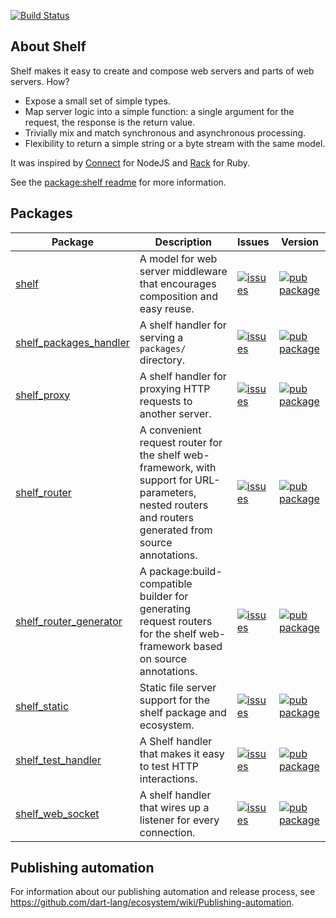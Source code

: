 [![Build Status](https://github.com/dart-lang/shelf/workflows/Dart%20CI/badge.svg)](https://github.com/dart-lang/shelf/actions?query=workflow%3A"Dart+CI"+branch%3Amaster)

## About Shelf

Shelf makes it easy to create and compose web servers and parts of web servers. How?

- Expose a small set of simple types.
- Map server logic into a simple function: a single argument for the request, the response is the return value.
- Trivially mix and match synchronous and asynchronous processing.
- Flexibility to return a simple string or a byte stream with the same model.

It was inspired by [Connect](https://github.com/senchalabs/connect) for NodeJS
and [Rack](https://github.com/rack/rack) for Ruby.

See the [package:shelf readme](pkgs/shelf/) for more information.

## Packages

| Package | Description | Issues | Version |
| --- | --- | --- | --- |
| [shelf](pkgs/shelf/) | A model for web server middleware that encourages composition and easy reuse. | [![issues](https://img.shields.io/badge/shelf-4774bc)][shelf_issues] | [![pub package](https://img.shields.io/pub/v/shelf.svg)](https://pub.dev/packages/shelf) |
| [shelf_packages_handler](pkgs/shelf_packages_handler/) | A shelf handler for serving a `packages/` directory. | [![issues](https://img.shields.io/badge/shelf__packages__handler-4774bc)][shelf_packages_handler_issues] | [![pub package](https://img.shields.io/pub/v/shelf_packages_handler.svg)](https://pub.dev/packages/shelf_packages_handler) |
| [shelf_proxy](pkgs/shelf_proxy/) | A shelf handler for proxying HTTP requests to another server. | [![issues](https://img.shields.io/badge/shelf__proxy-4774bc)][shelf_proxy_issues] | [![pub package](https://img.shields.io/pub/v/shelf_proxy.svg)](https://pub.dev/packages/shelf_proxy) |
| [shelf_router](pkgs/shelf_router/) | A convenient request router for the shelf web-framework, with support for URL-parameters, nested routers and routers generated from source annotations. | [![issues](https://img.shields.io/badge/shelf__router-4774bc)][shelf_router_issues] | [![pub package](https://img.shields.io/pub/v/shelf_router.svg)](https://pub.dev/packages/shelf_router) |
| [shelf_router_generator](pkgs/shelf_router_generator/) | A package:build-compatible builder for generating request routers for the shelf web-framework based on source annotations. | [![issues](https://img.shields.io/badge/shelf__router__generator-4774bc)][shelf_router_generator_issues] | [![pub package](https://img.shields.io/pub/v/shelf_router_generator.svg)](https://pub.dev/packages/shelf_router_generator) |
| [shelf_static](pkgs/shelf_static/) | Static file server support for the shelf package and ecosystem. | [![issues](https://img.shields.io/badge/shelf__static-4774bc)][shelf_static_issues] | [![pub package](https://img.shields.io/pub/v/shelf_static.svg)](https://pub.dev/packages/shelf_static) |
| [shelf_test_handler](pkgs/shelf_test_handler/) | A Shelf handler that makes it easy to test HTTP interactions. | [![issues](https://img.shields.io/badge/shelf__test__handler-4774bc)][shelf_test_handler_issues] | [![pub package](https://img.shields.io/pub/v/shelf_test_handler.svg)](https://pub.dev/packages/shelf_test_handler) |
| [shelf_web_socket](pkgs/shelf_web_socket/) | A shelf handler that wires up a listener for every connection. | [![issues](https://img.shields.io/badge/shelf__web__socket-4774bc)][shelf_web_socket_issues] | [![pub package](https://img.shields.io/pub/v/shelf_web_socket.svg)](https://pub.dev/packages/shelf_web_socket) |

[shelf_issues]: https://github.com/dart-lang/shelf/issues?q=is%3Aissue+is%3Aopen+label%3Apackage%3Ashelf
[shelf_packages_handler_issues]: https://github.com/dart-lang/shelf/issues?q=is%3Aissue+is%3Aopen+label%3Apackage%3Ashelf_packages_handler
[shelf_proxy_issues]: https://github.com/dart-lang/shelf/issues?q=is%3Aissue+is%3Aopen+label%3Apackage%3Ashelf_proxy
[shelf_router_issues]: https://github.com/dart-lang/shelf/issues?q=is%3Aissue+is%3Aopen+label%3Apackage%3Ashelf_router
[shelf_router_generator_issues]: https://github.com/dart-lang/shelf/issues?q=is%3Aissue+is%3Aopen+label%3Apackage%3Ashelf_router_generator
[shelf_static_issues]: https://github.com/dart-lang/shelf/issues?q=is%3Aissue+is%3Aopen+label%3Apackage%3Ashelf_static
[shelf_test_handler_issues]: https://github.com/dart-lang/shelf/issues?q=is%3Aissue+is%3Aopen+label%3Apackage%3Ashelf_test_handler
[shelf_web_socket_issues]: https://github.com/dart-lang/shelf/issues?q=is%3Aissue+is%3Aopen+label%3Apackage%3Ashelf_web_socket

## Publishing automation

For information about our publishing automation and release process, see
https://github.com/dart-lang/ecosystem/wiki/Publishing-automation.
